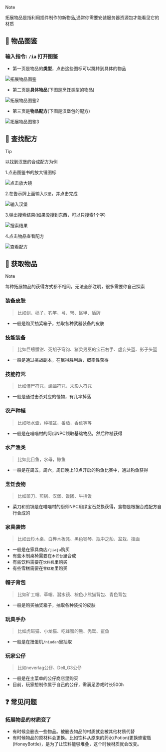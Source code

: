 > [!note]
> 拓展物品是指利用插件制作的新物品,通常你需要安装服务器资源包才能看见它的材质
## 📖 物品图鉴

### 输入指令: `/ia` 打开图鉴

+ 第一页是物品的**类型**，点击这些图标可以跳转到具体的物品

![拓展物品图鉴](pics/ia/iabook.png)

+ 第二页是**具体物品**(下图是烹饪类型的物品)

![拓展物品图鉴2](pics/ia/iabook2.png)

+ 第三页是**物品配方**(下图是汉堡包的配方)

![拓展物品图鉴3](pics/ia/iabook3.png)

## 🔎 查找配方

> [!tip]
> 以找到汉堡的合成配方为例

1.点击图鉴书的放大镜图标

![点击放大镜](pics/ia/iasearch.png)

2.在告示牌上面输入`汉堡`，并点击完成

![输入汉堡](pics/ia/iasearch2.png)

3.弹出搜索结果(如果没搜到东西，可以只搜索1个字)

![搜索结果](pics/ia/iasearch3.png)

4.点击物品查看配方

![查看配方](pics/ia/iasearch4.png)

## 🧲 获取物品

> [!note]
> 每种拓展物品的获得方式都不相同，无法全部注明，很多需要你自己探索

### 装备皮肤
> 比如剑、稿子、钓竿、弓、弩、盔甲、盾牌
+ 一般是购买抽奖箱子，抽取各种武器装备的皮肤

### 技能装备
> 比如巨螃蟹钳、死胡子弯钩、猪灵男巫的宝石右手、虚妄头盔、影子头盔
+ 一般是通过挑战副本，在赢得胜利后，概率性获得

### 技能符咒
> 比如僵尸符咒，蝙蝠符咒，末影人符咒
+ 一般是通过击杀对应的怪物，有几率掉落

### 农产种植
> 比如喷水壶，种植盆，番茄，香蕉等等
+ 一般是在喵喵村的阿瓜NPC领取基础物品，然后种植获得

### 水产渔类
> 比如比目鱼，水母，鲸鱼
+ 一般是在周五，周六，周日晚上10点开启的钓鱼比赛中，通过钓鱼获得

### 烹饪食物
> 比如菜刀、煎锅、汉堡、饭团、牛排饭
+ 菜刀和煎锅是在喵喵村的厨师NPC用绿宝石兑换获得，食物是根据合成配方自行合成的

### 家具装饰
> 比如云杉木桌、白桦木板凳、黑色钢琴、瓶中之船、盆栽、挂画
+ 一般是在家具商店`/jiaju`购买
+ 有些木制桌椅需要在`木匠台`里合成
+ 有些饮料需要在`饮料机`里购买
+ 有些雪糕需要在`雪糕柜`里购买

### 帽子背包
> 比如矿工帽、草帽、潜水镜、棕色小熊猫背包、青色背包
+ 一般是购买抽奖箱子，抽取各种装扮的皮肤

### 玩具手办
> 比如虎斑猫、小龙猫、吃蜂蜜的熊、秃鹫、鲨鱼
+ 一般是在扭蛋机`/niudan`里抽取

### 玩家公仔
> 比如neverlag公仔、Dell_G3公仔
+ 一般是在主菜单的公仔商店里购买
+ 目前，玩家想制作属于自己的公仔，需满足游戏时长500h

##  ❓ 常见问题

### 拓展物品的材质变了

+ 有时候会删去一些物品。被删去物品的材质就会被其他材质代替
+ 有时候物品的原材料会更换。比如饮料从原来的药水(Potion)更换蜂蜜瓶(HoneyBottle)，是为了让饮料能够堆叠，这个时候材质就会改变。